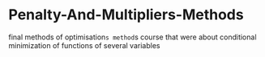 # Penalty-And-Multipliers-Methods
final methods of optimisation`s method`s course that were about conditional minimization of functions of several variables

